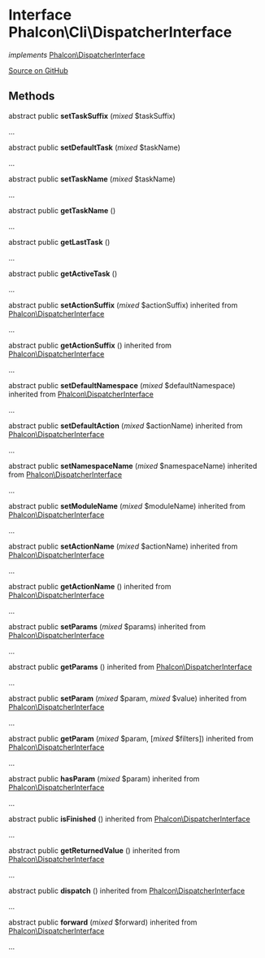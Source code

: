 # Interface **Phalcon\\Cli\\DispatcherInterface**

*implements* [Phalcon\DispatcherInterface](/en/3.1.2/api/Phalcon_DispatcherInterface)

<a href="https://github.com/phalcon/cphalcon/blob/master/phalcon/cli/dispatcherinterface.zep" class="btn btn-default btn-sm">Source on GitHub</a>

## Methods
abstract public  **setTaskSuffix** (*mixed* $taskSuffix)

...


abstract public  **setDefaultTask** (*mixed* $taskName)

...


abstract public  **setTaskName** (*mixed* $taskName)

...


abstract public  **getTaskName** ()

...


abstract public  **getLastTask** ()

...


abstract public  **getActiveTask** ()

...


abstract public  **setActionSuffix** (*mixed* $actionSuffix) inherited from [Phalcon\DispatcherInterface](/en/3.1.2/api/Phalcon_DispatcherInterface)

...


abstract public  **getActionSuffix** () inherited from [Phalcon\DispatcherInterface](/en/3.1.2/api/Phalcon_DispatcherInterface)

...


abstract public  **setDefaultNamespace** (*mixed* $defaultNamespace) inherited from [Phalcon\DispatcherInterface](/en/3.1.2/api/Phalcon_DispatcherInterface)

...


abstract public  **setDefaultAction** (*mixed* $actionName) inherited from [Phalcon\DispatcherInterface](/en/3.1.2/api/Phalcon_DispatcherInterface)

...


abstract public  **setNamespaceName** (*mixed* $namespaceName) inherited from [Phalcon\DispatcherInterface](/en/3.1.2/api/Phalcon_DispatcherInterface)

...


abstract public  **setModuleName** (*mixed* $moduleName) inherited from [Phalcon\DispatcherInterface](/en/3.1.2/api/Phalcon_DispatcherInterface)

...


abstract public  **setActionName** (*mixed* $actionName) inherited from [Phalcon\DispatcherInterface](/en/3.1.2/api/Phalcon_DispatcherInterface)

...


abstract public  **getActionName** () inherited from [Phalcon\DispatcherInterface](/en/3.1.2/api/Phalcon_DispatcherInterface)

...


abstract public  **setParams** (*mixed* $params) inherited from [Phalcon\DispatcherInterface](/en/3.1.2/api/Phalcon_DispatcherInterface)

...


abstract public  **getParams** () inherited from [Phalcon\DispatcherInterface](/en/3.1.2/api/Phalcon_DispatcherInterface)

...


abstract public  **setParam** (*mixed* $param, *mixed* $value) inherited from [Phalcon\DispatcherInterface](/en/3.1.2/api/Phalcon_DispatcherInterface)

...


abstract public  **getParam** (*mixed* $param, [*mixed* $filters]) inherited from [Phalcon\DispatcherInterface](/en/3.1.2/api/Phalcon_DispatcherInterface)

...


abstract public  **hasParam** (*mixed* $param) inherited from [Phalcon\DispatcherInterface](/en/3.1.2/api/Phalcon_DispatcherInterface)

...


abstract public  **isFinished** () inherited from [Phalcon\DispatcherInterface](/en/3.1.2/api/Phalcon_DispatcherInterface)

...


abstract public  **getReturnedValue** () inherited from [Phalcon\DispatcherInterface](/en/3.1.2/api/Phalcon_DispatcherInterface)

...


abstract public  **dispatch** () inherited from [Phalcon\DispatcherInterface](/en/3.1.2/api/Phalcon_DispatcherInterface)

...


abstract public  **forward** (*mixed* $forward) inherited from [Phalcon\DispatcherInterface](/en/3.1.2/api/Phalcon_DispatcherInterface)

...


